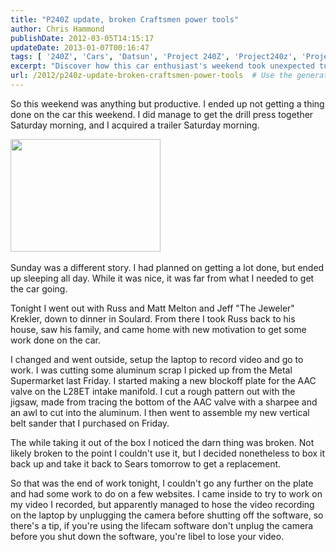 ```yaml
---
title: "P240Z update, broken Craftsmen power tools"
author: Chris Hammond
publishDate: 2012-03-05T14:15:17
updateDate: 2013-01-07T00:16:47
tags: [ '240Z', 'Cars', 'Datsun', 'Project 240Z', 'Project240z', 'Project240Zcom' ]
excerpt: "Discover how this car enthusiast's weekend took unexpected turns with a drill press, a trailer, and a broken belt sander, leading to new motivation."
url: /2012/p240z-update-broken-craftsmen-power-tools  # Use the generated URL with year
---
```

<p>So this weekend was anything but productive. I ended up not getting a thing done on the car this weekend. I did manage to get the drill press together Saturday morning, and I acquired a trailer Saturday morning.</p> <p><a href="https://www.flickr.com/photos/chammond/539691517/"><img height="180" alt="" src="https://farm2.static.flickr.com/1145/539691517_592abae1cf_m.jpg" width="240" /></a>&nbsp;</p> <p>Sunday was a different story. I had planned on getting a lot done, but ended up sleeping all day. While it was nice, it was far from what I needed to get the car going.</p> <p>Tonight I went out with Russ and Matt Melton and Jeff &quot;The Jeweler&quot; Krekler, down to dinner in Soulard. From there I took Russ back to his house, saw his family, and came home with new motivation to get some work done on the car.</p> <p>I changed and went outside, setup the laptop to record video and go to work. I was cutting some aluminum scrap I picked up from the Metal Supermarket last Friday. I started making a new blockoff plate for the AAC valve on the L28ET intake manifold. I cut a rough pattern out with the jigsaw, made from tracing the bottom of the AAC valve with a sharpee and an awl to cut into the aluminum. I then went to assemble my new vertical belt sander that I purchased on Friday.</p> <p>The while taking it out of the box I noticed the darn thing was broken. Not likely broken to the point I couldn't use it, but I decided nonetheless to box it back up and take it back to Sears tomorrow to get a replacement.</p> <p>So that was the end of work tonight, I couldn't go any further on the plate and had some work to do on a few websites. I came inside to try to work on my video I recorded, but apparently managed to hose the video recording on the laptop by unplugging the camera before shutting off the software, so there's a tip, if you're using the lifecam software don't unplug the camera before you shut down the software, you're libel to lose your video.</p>

